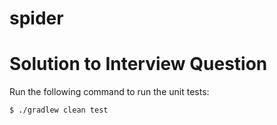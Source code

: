 # spider
Solution to Interview Question
==============================

Run the following command to run the unit tests:

    $ ./gradlew clean test